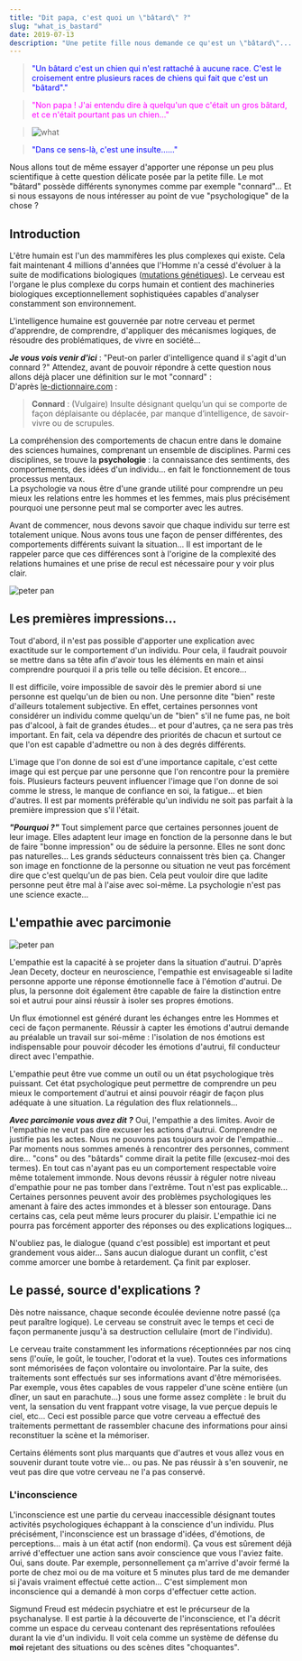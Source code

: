 ```yaml
---
title: "Dit papa, c'est quoi un \"bâtard\" ?"
slug: "what_is_bastard"
date: 2019-07-13
description: "Une petite fille nous demande ce qu'est un \"bâtard\"... essayons d'apporter une explication scientifique en s'appuyant notamment sur les mécanismes psychologiques de l'Homme."
---
```


> <span style="color:blue">"Un bâtard c'est un chien qui n'est rattaché à aucune race. C'est le croisement entre plusieurs races de chiens qui fait que c'est un "bâtard"."</span>

> <span style="color:#FF00FF">"Non papa ! J'ai entendu dire à quelqu'un que c'était un gros bâtard, et ce n'était pourtant pas un chien..."</span>

> ![what](/img/what_is_connard/what.gif)

> <span style="color:blue">"Dans ce sens-là, c'est une insulte......"</span>

Nous allons tout de même essayer d'apporter une réponse un peu plus scientifique à cette question délicate posée par la petite fille. Le mot "bâtard" possède différents synonymes comme par exemple "connard"... Et si nous essayons de nous intéresser au point de vue "psychologique" de la chose ? 

## Introduction

L'être humain est l'un des mammifères les plus complexes qui existe. Cela fait maintenant 4 millions d'années que l'Homme n'a cessé d'évoluer à la suite de modifications biologiques ([mutations génétiques](/biology/what_is_adn/#la-r%C3%A9plication-et-la-mutation-g%C3%A9n%C3%A9tique)). Le cerveau est l'organe le plus complexe du corps humain et contient des machineries biologiques exceptionnellement sophistiquées capables d'analyser constamment son environnement.

L'intelligence humaine est gouvernée par notre cerveau et permet d'apprendre, de comprendre, d'appliquer des mécanismes logiques, de résoudre des problématiques, de vivre en société...

***Je vous vois venir d'ici*** : "Peut-on parler d'intelligence quand il s'agit d'un connard ?" Attendez, avant de pouvoir répondre à cette question nous allons déjà placer une définition sur le mot "connard" :\
D'après [le-dictionnaire.com](https://www.le-dictionnaire.com/definition/connard) :

> **Connard** : (Vulgaire) Insulte désignant quelqu’un qui se comporte de façon déplaisante ou déplacée, par manque d’intelligence, de savoir-vivre ou de scrupules.

La compréhension des comportements de chacun entre dans le domaine des sciences humaines, comprenant un ensemble de disciplines. Parmi ces disciplines, se trouve la **psychologie** : la connaissance des sentiments, des comportements, des idées d'un individu... en fait le fonctionnement de tous processus mentaux.\
La psychologie va nous être d'une grande utilité pour comprendre un peu mieux les relations entre les hommes et les femmes, mais plus précisément pourquoi une personne peut mal se comporter avec les autres.

Avant de commencer, nous devons savoir que chaque individu sur terre est totalement unique. Nous avons tous une façon de penser différentes, des comportements différents suivant la situation... Il est important de le rappeler parce que ces différences sont à l'origine de la complexité des relations humaines et une prise de recul est nécessaire pour y voir plus clair.

![peter pan](/img/what_is_connard/peter_pan.gif)

## Les premières impressions...

Tout d'abord, il n'est pas possible d'apporter une explication avec exactitude sur le comportement d'un individu. Pour cela, il faudrait pouvoir se mettre dans sa tête afin d'avoir tous les éléments en main et ainsi comprendre pourquoi il a pris telle ou telle décision. Et encore...

Il est difficile, voire impossible de savoir dès le premier abord si une personne est quelqu'un de bien ou non. Une personne dite "bien" reste d'ailleurs totalement subjective. En effet, certaines personnes vont considérer un individu comme quelqu'un de "bien" s'il ne fume pas, ne boit pas d'alcool, à fait de grandes études... et pour d'autres, ça ne sera pas très important. En fait, cela va dépendre des priorités de chacun et surtout ce que l'on est capable d'admettre ou non à des degrés différents.


L'image que l'on donne de soi est d'une importance capitale, c'est cette image qui est perçue par une personne que l'on rencontre pour la première fois. Plusieurs facteurs peuvent influencer l'image que l'on donne de soi comme le stress, le manque de confiance en soi, la fatigue... et bien d'autres. Il est par moments préférable qu'un individu ne soit pas parfait à la première impression que s'il l'était.

***"Pourquoi ?"*** Tout simplement parce que certaines personnes jouent de leur image. Elles adaptent leur image en fonction de la personne dans le but de faire "bonne impression" ou de séduire la personne. Elles ne sont donc pas naturelles... Les grands séducteurs connaissent très bien ça. Changer son image en fonctionne de la personne ou situation ne veut pas forcément dire que c'est quelqu'un de pas bien. Cela peut vouloir dire que ladite personne peut être mal à l'aise avec soi-même. La psychologie n'est pas une science exacte...

## L'empathie avec parcimonie

![peter pan](/img/what_is_connard/empathy.png)

L'empathie est la capacité à se projeter dans la situation d'autrui. D'après Jean Decety, docteur en neuroscience, l'empathie est envisageable si ladite personne apporte une réponse émotionnelle face à l'émotion d'autrui. De plus, la personne doit également être capable de faire la distinction entre soi et autrui pour ainsi réussir à isoler ses propres émotions.

Un flux émotionnel est généré durant les échanges entre les Hommes et ceci de façon permanente. Réussir à capter les émotions d'autrui demande au préalable un travail sur soi-même : l'isolation de nos émotions est indispensable pour pouvoir décoder les émotions d'autrui, fil conducteur direct avec l'empathie.

L'empathie peut être vue comme un outil ou un état psychologique très puissant. Cet état psychologique peut permettre de comprendre un peu mieux le comportement d'autrui et ainsi pouvoir réagir de façon plus adéquate à une situation. La régulation des flux relationnels...

***Avec parcimonie vous avez dit ?*** Oui, l'empathie a des limites. Avoir de l'empathie ne veut pas dire excuser les actions d'autrui. Comprendre ne justifie pas les actes. Nous ne pouvons pas toujours avoir de l'empathie... Par moments nous sommes amenés à rencontrer des personnes, comment dire... "cons" ou des "bâtards" comme dirait la petite fille (excusez-moi des termes). En tout cas n'ayant pas eu un comportement respectable voire même totalement immonde. Nous devons réussir à réguler notre niveau d'empathie pour ne pas tomber dans l'extrême. Tout n'est pas explicable... Certaines personnes peuvent avoir des problèmes psychologiques les amenant à faire des actes immondes et à blesser son entourage. Dans certains cas, cela peut même leurs procurer du plaisir. L'empathie ici ne pourra pas forcément apporter des réponses ou des explications logiques...

N'oubliez pas, le dialogue (quand c'est possible) est important et peut grandement vous aider... Sans aucun dialogue durant un conflit, c'est comme amorcer une bombe à retardement. Ça finit par exploser.

## Le passé, source d'explications ?

Dès notre naissance, chaque seconde écoulée devienne notre passé (ça peut paraître logique). Le cerveau se construit avec le temps et ceci de façon permanente jusqu'à sa destruction cellulaire (mort de l'individu). 

Le cerveau traite constamment les informations réceptionnées par nos cinq sens (l'ouïe, le goût, le toucher, l'odorat et la vue). Toutes ces informations sont mémorisées de façon volontaire ou involontaire. Par la suite, des traitements sont effectués sur ses informations avant d'être mémorisées. Par exemple, vous êtes capables de vous rappeler d'une scène entière (un dîner, un saut en parachute...) sous une forme assez complète : le bruit du vent, la sensation du vent frappant votre visage, la vue perçue depuis le ciel, etc... Ceci est possible parce que votre cerveau a effectué des traitements permettant de rassembler chacune des informations pour ainsi reconstituer la scène et la mémoriser.

Certains éléments sont plus marquants que d'autres et vous allez vous en souvenir durant toute votre vie... ou pas. Ne pas réussir à s'en souvenir, ne veut pas dire que votre cerveau ne l'a pas conservé.


### L'inconscience

L'inconscience est une partie du cerveau inaccessible désignant toutes activités psychologiques échappant à la conscience d'un individu. Plus précisément, l'inconscience est un brassage d'idées, d'émotions, de perceptions... mais à un état actif (non endormi). Ça vous est sûrement déjà arrivé d'effectuer une action sans avoir conscience que vous l'aviez faite. Oui, sans doute. Par exemple, personnellement ça m'arrive d'avoir fermé la porte de chez moi ou de ma voiture et 5 minutes plus tard de me demander si j'avais vraiment effectué cette action... C'est simplement mon inconscience qui a demandé à mon corps d'effectuer cette action.

Sigmund Freud est médecin psychiatre et est le précurseur de la psychanalyse. Il est partie à la découverte de l'inconscience, et l'a décrit comme un espace du cerveau contenant des représentations refoulées durant la vie d'un individu. Il voit cela comme un système de défense du **moi** rejetant des situations ou des scènes dites "choquantes".